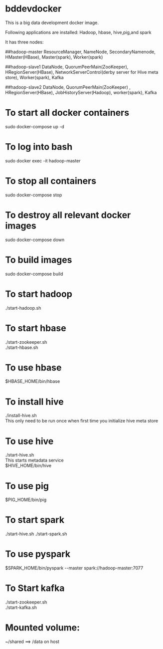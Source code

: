 # bddevdocker

This is a big data development docker image.

Following applications are installed:
Hadoop, hbase, hive,pig,and spark

It has three nodes:

##hadoop-master
ResourceManager, NameNode, SecondaryNamenode, HMaster(HBase),  Master(spark), Worker(spark)

##hadoop-slave1
DataNode, QuorumPeerMain(ZooKeeper), HRegionServer(HBase), NetworkServerControl(derby server for Hive meta store), Worker(spark), Kafka


##hadoop-slave2
DataNode, QuorumPeerMain(ZooKeeper) , HRegionServer(HBase), JobHistoryServer(Hadoop), worker(spark), Kafka 


# To start all docker containers
sudo docker-compose up -d

# To log into bash
sudo docker exec -it hadoop-master

# To stop all containers
sudo docker-compose stop

# To destroy all relevant docker images
sudo docker-compose down

# To build images
sudo docker-compose build

# To start hadoop
./start-hadoop.sh

# To start hbase
./start-zookeeper.sh  
./start-hbase.sh

# To use hbase
$HBASE_HOME/bin/hbase

# To install hive
./install-hive.sh  
This only need to be run once when first time you initialize hive meta store

# To use hive 
./start-hive.sh  
This starts metadata service   
$HIVE_HOME/bin/hive

# To use pig
$PIG_HOME/bin/pig

# To start spark
./start-hive.sh 
./start-spark.sh

# To use pyspark  
$SPARK_HOME/bin/pyspark --master spark://hadoop-master:7077

# To Start kafka
./start-zookeeper.sh  
./start-kafka.sh

# Mounted volume:
~/shared ==> /data on host
 
